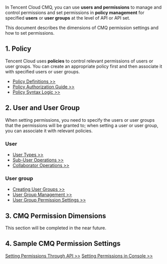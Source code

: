 In Tencent Cloud CMQ, you can use **users and permissions** to manage and control permissions and set permissions in **policy management** for specified **users** or **user groups** at the level of API or API set.

This document describes the dimensions of CMQ permission settings and how to set permissions.

## 1. Policy

Tencent Cloud uses **policies** to control relevant permissions of users or user groups. You can create an appropriate policy first and then associate it with specified users or user groups.

- [Policy Definitions >>](https://intl.cloud.tencent.com/document/product/598/10600)
- [Policy Authorization Guide >>](https://intl.cloud.tencent.com/document/product/598/10602)
- [Policy Syntax Logic >>](https://intl.cloud.tencent.com/document/product/598/10603)

## 2. User and User Group

When setting permissions, you need to specify the users or user groups that the permissions will be granted to; when setting a user or user group, you can associate it with relevant policies.

### User

- [User Types >>](https://intl.cloud.tencent.com/document/product/598/32633)
- [Sub-User Operations >>](https://intl.cloud.tencent.com/document/product/598/13674)
- [Collaborator Operations >>](https://intl.cloud.tencent.com/document/product/598/32639)

### User group

- [Creating User Groups >>](https://intl.cloud.tencent.com/document/product/598/33380)
- [User Group Management >>](https://intl.cloud.tencent.com/document/product/598/10599)
- [User Group Permission Settings >>](https://intl.cloud.tencent.com/document/product/598/32666)

## 3. CMQ Permission Dimensions
This section will be completed in the near future.

## 4. Sample CMQ Permission Settings

[Setting Permissions Through API >>](https://intl.cloud.tencent.com/document/product/406/34254)
[Setting Permissions in Console >>](https://intl.cloud.tencent.com/document/product/406/34255)




